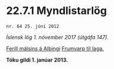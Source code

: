 # 22.7.1 Myndlistarlög

`nr. 64 25. júní 2012`

_Íslensk lög 1. nóvember 2017 (útgáfa 147)._

[Ferill málsins á Alþingi](https://www.althingi.is/thingstorf/thingmalalistar-eftir-thingum/ferill/?ltg=140&mnr=467)
[Frumvarp til laga.](https://www.althingi.is/altext/140/s/0713.html)

**Tóku gildi 1. janúar 2013.**

